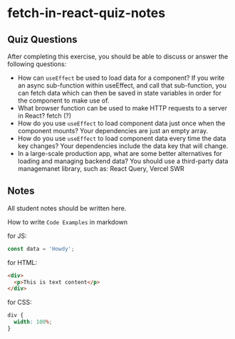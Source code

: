 # fetch-in-react-quiz-notes

## Quiz Questions

After completing this exercise, you should be able to discuss or answer the following questions:

- How can `useEffect` be used to load data for a component?
  If you write an async sub-function within useEffect, and call that sub-function, you can fetch data which can then be saved in state variables in order for the component to make use of.
- What browser function can be used to make HTTP requests to a server in React?
  fetch (?)
- How do you use `useEffect` to load component data just once when the component mounts?
  Your dependencies are just an empty array.
- How do you use `useEffect` to load component data every time the data key changes?
  Your dependencies include the data key that will change.
- In a large-scale production app, what are some better alternatives for loading and managing backend data?
  You should use a third-party data managemanet library, such as: React Query, Vercel SWR

## Notes

All student notes should be written here.

How to write `Code Examples` in markdown

for JS:

```javascript
const data = 'Howdy';
```

for HTML:

```html
<div>
  <p>This is text content</p>
</div>
```

for CSS:

```css
div {
  width: 100%;
}
```
